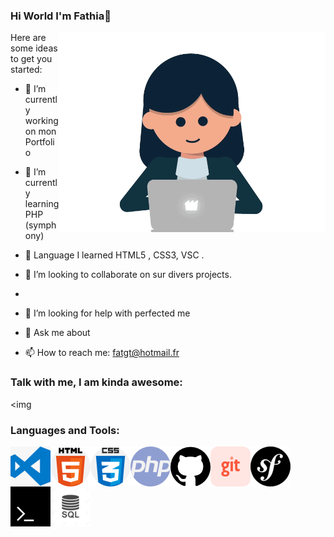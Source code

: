 ### Hi World I'm Fathia👋

<img align="right" alt="gif" src="https://github.com/fathiahue/fathiahue/blob/main/gif1.gif" widht="500" height="320" />

Here are some ideas to get you started:

- 🔭 I’m currently working on  mon Portfolio
- 🌱 I’m currently learning PHP (symphony)
- 🌱 Language I learned HTML5 , CSS3, VSC .
- 👯 I’m looking to collaborate on sur divers projects.
- 
- 🤔 I’m looking for help with perfected me

- 💬 Ask me about 
- 📫 How to reach me: fatgt@hotmail.fr

### Talk with me, I am kinda awesome:
<img

### Languages and Tools:

<img align="left" alt="VisualStudioCode" src="https://github.com/fathiahue/fathiahue/blob/main/vsc1.png"/>
<img align="left" alt="HTML5" src="https://github.com/fathiahue/fathiahue/blob/main/html51.png"/>
<img align="left" alt="CSS3" src="https://github.com/fathiahue/fathiahue/blob/main/css1.png"/>
<img align="left" alt="PHP" src="https://github.com/fathiahue/fathiahue/blob/main/php1.png"/>
<img align="left" alt="Github" src="https://github.com/fathiahue/fathiahue/blob/main/github1.png"/>
<img align="left" alt="GIT" src="https://github.com/fathiahue/fathiahue/blob/main/git.png"/>
<img align="left" alt="Symphony" src="https://github.com/fathiahue/fathiahue/blob/main/symphony2.png"/>
<img align="left" alt="Terminal" src="https://github.com/fathiahue/fathiahue/blob/main/terminal1.png"/>
<img align="left" alt="SQL" src="https://github.com/fathiahue/fathiahue/blob/main/sql1.png"/>


